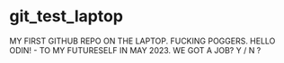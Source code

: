 # git_test_laptop
MY FIRST GITHUB REPO ON THE LAPTOP. FUCKING POGGERS.
HELLO ODIN! - TO MY FUTURESELF IN MAY 2023. WE GOT A JOB? Y / N ?
